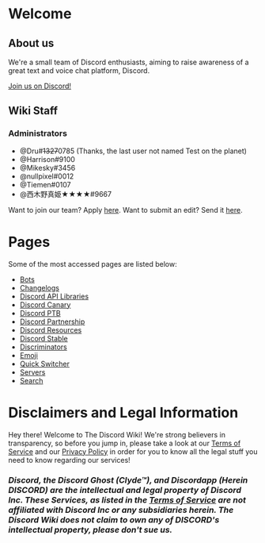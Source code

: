 <!-- TITLE: The Discord Wiki -->
<!-- SUBTITLE: Welcome to The Discord Wiki! -->

# Welcome
## About us

We're a small team of Discord enthusiasts, aiming to raise awareness of a great text and voice chat platform, Discord.

[Join us on Discord!](http://discord.gg/WHz5r3N)
## Wiki Staff
### Administrators
* @Dru#~~1327~~0785 (Thanks, the last user not named Test on the planet)
* @Harrison#9100
* @Mikesky#3456
* @nullpixel#0012
* @Tiemen#0107
* @西木野真姫★★★★#9667

Want to join our team? Apply [here](https://docs.google.com/forms/d/e/1FAIpQLSc323VGuAwfxnBLOcYdD39TO1XzS21SjIC3LRkGQWAM0bF_0Q/viewform).
Want to submit an edit? Send it [here](https://docs.google.com/forms/d/e/1FAIpQLSfMCR4h366IQLJjrCnsd-dAwfPLdHjx8WTbT1VRxKRlDiISuA/viewform).
# Pages
Some of the most accessed pages are listed below:

* [Bots](https://discordia.me/bots)
* [Changelogs](https://discordia.me/changelog)
* [Discord API Libraries](https://discordia.me/libraries)
* [Discord Canary](https://discordia.me/canary)
* [Discord PTB](https://discordia.me/ptb)
* [Discord Partnership](https://discordia.me/partner)
* [Discord Resources](https://discordia.me/resources)
* [Discord Stable](https://discordia.me/stable)
* [Discriminators](https://discordia.me/discriminator)
* [Emoji](https://discordia.me/emoji)
* [Quick Switcher](https://discordia.me/quickswitcher)
* [Servers](https://discordia.me/servers)
* [Search](https://discordia.me/search)
# Disclaimers and Legal Information
Hey there! Welcome to The Discord Wiki! We're strong believers in transparency, so before you jump in, please take a look at our [Terms of Service](https://discordia.me/terms) and our [Privacy Policy](https://discordia.me/privacy) in order for you to know all the legal stuff you need to know regarding our services!

### ***Discord, the Discord Ghost (Clyde™), and Discordapp (Herein DISCORD) are the intellectual and legal property of Discord Inc. These Services, as listed in the [Terms of Service](https://discordia.me/terms) are not affiliated with Discord Inc or any subsidiaries herein. The Discord Wiki does not claim to own any of DISCORD's intellectual property, please don't sue us.***